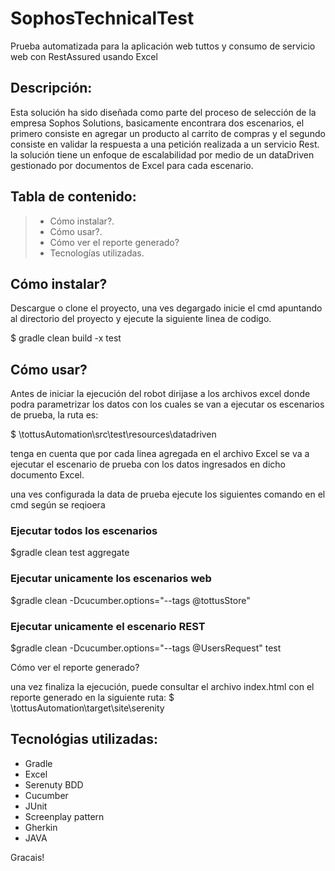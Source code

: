 # SophosTechnicalTest

Prueba automatizada para la aplicación web tuttos y consumo de servicio web con RestAssured usando Excel

## Descripción:

Esta solución ha sido diseñada como parte del proceso de selección de la empresa Sophos Solutions, basicamente encontrara dos escenarios, el primero consiste en agregar un producto al carrito de compras y el segundo consiste en validar la respuesta a una petición realizada a un servicio Rest. la solución tiene un enfoque de escalabilidad por medio de un dataDriven gestionado por documentos de Excel para cada escenario.

## Tabla de contenido:

> * Cómo instalar?.
> * Cómo usar?.
> * Cómo ver el reporte generado?
> * Tecnologías utilizadas.

## Cómo instalar?

Descargue o clone el proyecto, una ves degargado inicie el cmd apuntando al directorio del proyecto y ejecute la siguiente linea de codigo.

$ gradle clean build -x test

## Cómo usar?
Antes de iniciar la ejecución del robot dirijase a los archivos excel donde podra parametrizar los datos con los cuales se van a ejecutar os escenarios de prueba, la ruta es:

$ \\tottusAutomation\src\test\resources\datadriven

tenga en cuenta que por cada linea agregada en el archivo Excel se va a ejecutar el escenario de prueba con los datos ingresados en dicho documento Excel.

una ves configurada la data de prueba ejecute los siguientes comando en el cmd según se reqioera 

### Ejecutar todos los escenarios
$gradle clean test aggregate

### Ejecutar unicamente los escenarios web
$gradle clean -Dcucumber.options="--tags @tottusStore"

### Ejecutar unicamente el escenario REST
$gradle clean -Dcucumber.options="--tags @UsersRequest" test

Cómo ver el reporte generado?

una vez finaliza la ejecución, puede consultar el archivo index.html con el reporte generado en la siguiente ruta:
$ \\tottusAutomation\target\site\serenity

## Tecnológias utilizadas:

* Gradle
* Excel
* Serenuty BDD
* Cucumber
* JUnit
* Screenplay pattern
* Gherkin
* JAVA


Gracais!
